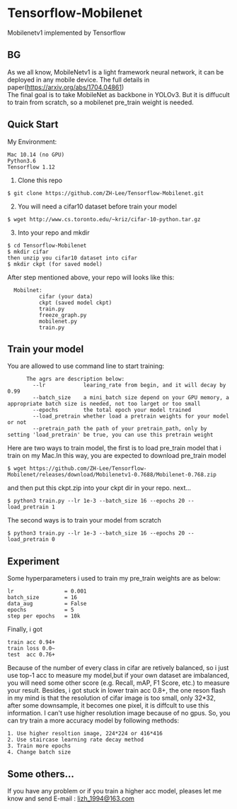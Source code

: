 # Tensorflow-Mobilenet
Mobilenetv1 implemented by Tensorflow

## BG  
As we all know, MobileNetv1 is a light framework neural network, it can be deployed in any mobile device. The full details in paper(https://arxiv.org/abs/1704.04861)  
The final goal is to take MobileNet as backbone in YOLOv3. But it is diffucult to train from scratch, so a mobilenet pre_train weight is needed.  

## Quick Start  
My Environment:
```
Mac 10.14 (no GPU)
Python3.6
Tensorflow 1.12
```

1. Clone this repo  
```
$ git clone https://github.com/ZH-Lee/Tensorflow-Mobilenet.git
```
2. You will need a cifar10 dataset before train your model
```
$ wget http://www.cs.toronto.edu/~kriz/cifar-10-python.tar.gz
```
3. Into your repo and mkdir
```
$ cd Tensorflow-Mobilenet
$ mkdir cifar
then unzip you cifar10 dataset into cifar
$ mkdir ckpt (for saved model)

```
After step mentioned above, your repo will looks like this:  
```
  Mobilnet:
          cifar (your data)
          ckpt (saved model ckpt)
          train.py
          freeze_graph.py
          mobilenet.py
          train.py
```
## Train your model  
You are allowed to use command line to start training:
```
      The agrs are description below:
        --lr            learing_rate from begin, and it will decay by 0.99
        --batch_size    a mini_batch size depend on your GPU memory, a appropriate batch size is needed, not too larget or too small
        --epochs        the total epoch your model trained
        --load_pretrain whether load a pretrain weights for your model or not
        --pretrain_path the path of your pretrain_path, only by setting 'load_pretrain' be true, you can use this pretrain weight
```
Here are two ways to train model, the first is to load pre_train model that i train on my Mac.In this way, you are expected to download pre_train model
```
$ wget https://github.com/ZH-Lee/Tensorflow-Mobilenet/releases/download/Mobilenetv1-0.7688/Mobilenet-0.768.zip
```
and then put this ckpt.zip into your ckpt dir in your repo.
next...
```
$ python3 train.py --lr 1e-3 --batch_size 16 --epochs 20 --load_pretrain 1
```

The second ways is to train your model from scratch
```
$ python3 train.py --lr 1e-3 --batch_size 16 --epochs 20 --load_pretrain 0
```
## Experiment
Some hyperparameters i used to train my pre_train weights are as below:
```
lr                = 0.001
batch_size        = 16
data_aug          = False
epochs            = 5
step per epochs   = 10k
```
Finally, i got 
```
train acc 0.94+ 
train loss 0.0~
test  acc 0.76+
```
Because of the number of every class in cifar are retively balanced, so i just use top-1 acc to measure my model,but if your own dataset are imbalanced, you will need some other score (e.g. Recall, mAP, F1 Score, etc.) to measure your result. Besides, i got stuck in lower train acc 0.8+, the one reson flash in my mind is that the resolution of cifar image is too small, only 32*32, after some downsample, it becomes one pixel, it is diffcult to use this information. I can't use higher resolution image because of no gpus. So, you can try train a more accuracy model by following methods:
```
1. Use higher resoltion image, 224*224 or 416*416
2. Use staircase learning rate decay method
3. Train more epochs
4. Change batch size
```

## Some others...
If you have any problem or if you train a higher acc model, pleases let me know and send E-mail : lizh_1994@163.com 
